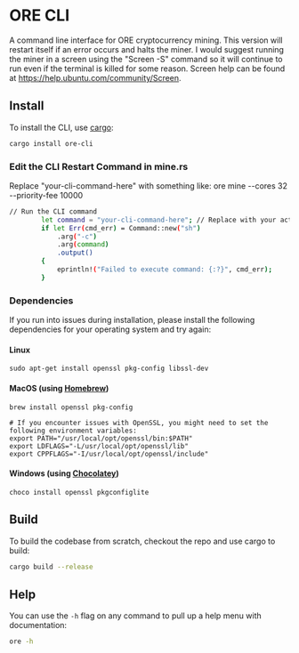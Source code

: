 # ORE CLI

A command line interface for ORE cryptocurrency mining. This version will restart itself if an error occurs and halts the miner. I would suggest running the miner in a screen using the "Screen -S" command so it will continue to run even if the terminal is killed for some reason. Screen help can be found at https://help.ubuntu.com/community/Screen.

## Install

To install the CLI, use [cargo](https://doc.rust-lang.org/cargo/getting-started/installation.html):

```sh
cargo install ore-cli
```
### Edit the CLI Restart Command in mine.rs
Replace "your-cli-command-here" with something like: ore mine --cores 32 --priority-fee 10000
```sh
// Run the CLI command
        let command = "your-cli-command-here"; // Replace with your actual ore command 
        if let Err(cmd_err) = Command::new("sh")
            .arg("-c")
            .arg(command)
            .output()
        {
            eprintln!("Failed to execute command: {:?}", cmd_err);
        }
```

### Dependencies
If you run into issues during installation, please install the following dependencies for your operating system and try again:

#### Linux
```
sudo apt-get install openssl pkg-config libssl-dev
```

#### MacOS (using [Homebrew](https://brew.sh/))
```
brew install openssl pkg-config

# If you encounter issues with OpenSSL, you might need to set the following environment variables:
export PATH="/usr/local/opt/openssl/bin:$PATH"
export LDFLAGS="-L/usr/local/opt/openssl/lib"
export CPPFLAGS="-I/usr/local/opt/openssl/include"
```

#### Windows (using [Chocolatey](https://chocolatey.org/))
```
choco install openssl pkgconfiglite
```

## Build

To build the codebase from scratch, checkout the repo and use cargo to build:

```sh
cargo build --release
```

## Help

You can use the `-h` flag on any command to pull up a help menu with documentation:

```sh
ore -h
```
